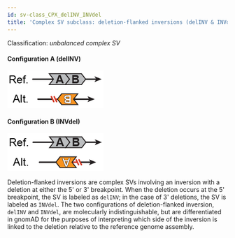 ```yaml
---
id: sv-class_CPX_delINV_INVdel
title: 'Complex SV subclass: deletion-flanked inversions (delINV & INVdel)'
---
```


Classification: _unbalanced complex SV_

#### Configuration A (delINV)

![Deletion-flanked inversion (delINV)](gnomAD_browser.SV_schematics_delINV.png)

#### Configuration B (INVdel)

![Deletion-flanked inversion (INVdel)](gnomAD_browser.SV_schematics_INVdel.png)

Deletion-flanked inversions are complex SVs involving an inversion with a deletion at either the 5' or 3' breakpoint. When the deletion occurs at the 5' breakpoint, the SV is labeled as `delINV`; in the case of 3' deletions, the SV is labeled as `INVdel`. The two configurations of deletion-flanked inversion, `delINV` and `INVdel`, are molecularly indistinguishable, but are differentiated in gnomAD for the purposes of interpreting which side of the inversion is linked to the deletion relative to the reference genome assembly.
